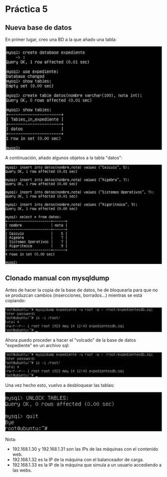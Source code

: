 # Práctica 5

## Nueva base de datos


En primer lugar, creo una BD a la que añado una tabla:

![img1](https://github.com/fjfernandez93/swap1516/blob/master/pract5/img/1.png)

A continuación, añado algunos objetos a la tabla "datos":

![img2](https://github.com/fjfernandez93/swap1516/blob/master/pract5/img/2.png)

## Clonado manual con mysqldump

Antes de hacer la copia de la base de datos, he de bloquearla para que no se produzcan cambios (insercciones, borrados...) mientras
se está copiando:

![img3](https://github.com/fjfernandez93/swap1516/blob/master/pract5/img/4.png)

Ahora puedo proceder a hacer el "volcado" de la base de datos "expediente" en un archivo sql:

![img4](https://github.com/fjfernandez93/swap1516/blob/master/pract5/img/4.png)

Una vez hecho esto, vuelvo a desbloquear las tablas:

![img5](https://github.com/fjfernandez93/swap1516/blob/master/pract5/img/5.png)

Nota:

- 192.168.1.30 y 192.168.1.31 son las IPs de las máquinas con el contenido web.
- 192.168.1.32 es la IP de la máquina con el balanceador de carga.
- 192.168.1.33 es la IP de la máquina que simula a un usuario accediendo a las webs.
